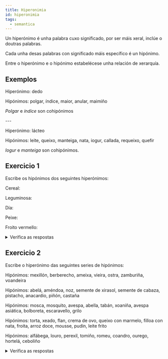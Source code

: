 ```yaml
---
title: Hiperonimia
id: hiperonimia
tags:
  - semantica
---
```

Un hiperónimo é unha palabra cuxo significado, por ser máis xeral, inclúe o doutras palabras.

Cada unha desas palabras con significado máis específico é un hipónimo.

Entre o hiperónimo e o hipónimo estabelécese unha relación de xerarquía.

## Exemplos

Hiperónimo: dedo

Hipónimos: polgar, índice, maior, anular, maimiño

*Polgar* e *índice* son cohipónimos

\---

Hiperónimo: lácteo

Hipónimos: leite, queixo, manteiga, nata, iogur, callada, requeixo, quefir

*Iogur* e *manteiga* son cohipónimos.

## Exercicio 1

Escribe os hipónimos dos seguintes hiperónimos: 

Cereal:

Leguminosa:

Día:

Peixe:

Froito vermello: 

<details> <summary>Verifica as respostas</summary>

Hiperónimo: cereal

Hipónimos:  trigo, centeo, cebada ou orxo, avea, millo, espelta, arroz

\---

Hiperónimo: leguminosa

Hipónimos: lentella, garavanzo, chícharo, feixón verde, faba, tirabeque, soia

\---

Hiperónimo: día

Hipónimos: segunda feira, terza feira, cuarta feira, quinta feira, sexta feira, sábado, domingo

\---

Hiperónimo: peixe

Hipónimos: xarda, pescada, peixe sapo, sardiña, xurelo, robaliza, dourada, salmón, ollomol, rapante ou meiga

\---

Hiperónimo: froito vermello

Hipónimos: amorodo, framboesa, arando, grosella, amora ou mora, baga de goji

</details>

## Exercicio 2

Escribe o hiperónimo das seguintes series de hipónimos:

Hipónimos: mexillón, berberecho, ameixa, vieira, ostra, zamburiña, voandeira

Hipónimos: abelá, améndoa, noz, semente de xirasol, semente de cabaza, pistacho, anacardio, piñón, castaña

Hipónimos: mosca, mosquito, avespa, abella, tabán, xoaniña, avespa asiática, bolboreta, escaravello, grilo

Hipónimos: torta, xeado, flan, crema de ovo, queixo con marmelo, filloa con nata, froita, arroz doce, mousse, pudin, leite frito

Hipónimos: alfábega, louro, perexil, tomiño, romeu, coandro, ourego, hortelá, ceboliño

<details> <summary>Verifica as respostas</summary>

Hiperónimo: molusco

Hipónimos: mexillón, berberecho, ameixa, vieira, ostra, zamburiña, voandeira

\---

Hiperónimo: froito seco

Hipónimos: abelá, améndoa, noz, semente de xirasol, semente de cabaza, pistacho, anacardio, piñón, castaña

\---

Hiperónimo: insecto

Hipónimos: mosca, mosquito, avespa, abella, tabán, xoaniña, avespa asiática, bolboreta, escaravello, grilo

\---

Hiperónimo: sobremesa

Hipónimos: torta, xeado, flan, crema de ovo, queixo con marmelo, filloa con nata, froita, arroz doce, mousse, pudin, leite frito

\---

Hiperónimo: herba aromática

Hipónimos: alfábega, louro, perexil, tomiño, romeu, coandro, ourego, hortelá, ceboliño